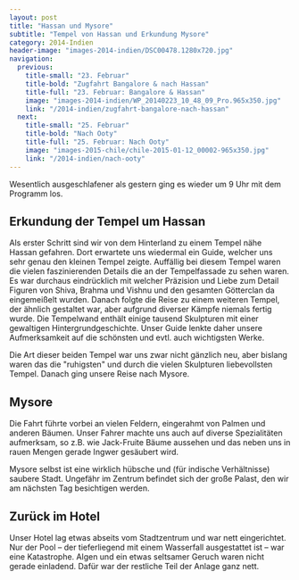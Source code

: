 ```yaml
---
layout: post
title: "Hassan und Mysore"
subtitle: "Tempel von Hassan und Erkundung Mysore"
category: 2014-Indien
header-image: "images-2014-indien/DSC00478.1280x720.jpg"
navigation:
  previous:
    title-small: "23. Februar"
    title-bold: "Zugfahrt Bangalore & nach Hassan"
    title-full: "23. Februar: Bangalore & Hassan"
    image: "images-2014-indien/WP_20140223_10_48_09_Pro.965x350.jpg"
    link: "/2014-indien/zugfahrt-bangalore-nach-hassan"
  next:
    title-small: "25. Februar"
    title-bold: "Nach Ooty"
    title-full: "25. Februar: Nach Ooty"
    image: "images-2015-chile/chile-2015-01-12_00002-965x350.jpg"
    link: "/2014-indien/nach-ooty"
---
```


Wesentlich ausgeschlafener als gestern ging es wieder um 9 Uhr mit dem Programm los. 

## Erkundung der Tempel um Hassan

Als erster Schritt sind wir von dem Hinterland zu einem Tempel nähe Hassan gefahren. Dort erwartete uns wiedermal ein Guide, welcher uns sehr genau den kleinen Tempel zeigte. 
Auffällig bei diesem Tempel waren die vielen faszinierenden Details die an der Tempelfassade zu sehen waren. Es war durchaus eindrücklich mit welcher Präzision und Liebe zum Detail Figuren von Shiva, Brahma und Vishnu und den gesamten Götterclan da eingemeißelt wurden. Danach folgte die Reise zu einem weiteren Tempel, der ähnlich gestaltet war, aber aufgrund diverser Kämpfe niemals fertig wurde. Die Tempelwand enthält einige tausend Skulpturen mit einer gewaltigen Hintergrundgeschichte. Unser Guide lenkte daher unsere Aufmerksamkeit auf die schönsten und evtl. auch wichtigsten Werke. 

Die Art dieser beiden Tempel war uns zwar nicht gänzlich neu, aber bislang waren das die "ruhigsten" und durch die vielen Skulpturen liebevollsten Tempel. Danach ging unsere Reise nach Mysore. 

## Mysore

Die Fahrt führte vorbei an vielen Feldern, eingerahmt von Palmen und anderen Bäumen. Unser Fahrer machte uns auch auf diverse Spezialitäten aufmerksam, so z.B. wie Jack-Fruite Bäume aussehen und das neben uns in rauen Mengen gerade Ingwer gesäubert wird.

Mysore selbst ist eine wirklich hübsche und (für indische Verhältnisse) saubere Stadt. Ungefähr im Zentrum befindet sich der große Palast, den wir am nächsten Tag besichtigen werden.

## Zurück im Hotel

Unser Hotel lag etwas abseits vom Stadtzentrum und war nett eingerichtet. Nur der Pool – der tieferliegend mit einem Wasserfall ausgestattet ist – war eine Katastrophe. Algen und ein etwas seltsamer Geruch waren nicht gerade einladend. Dafür war der restliche Teil der Anlage ganz nett. 
